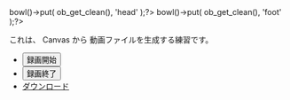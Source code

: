<?php ob_start(); ?><link rel="stylesheet" href="<?= htmlspecialchars( $px->path_files('/style.css') ) ?>" /><?php $px->bowl()->put( ob_get_clean(), 'head' );?>
<?php ob_start(); ?><script src="<?= htmlspecialchars( $px->path_files('/script.js') ) ?>"></script><?php $px->bowl()->put( ob_get_clean(), 'foot' );?>
これは、 Canvas から 動画ファイルを生成する練習です。

<div class="cont-canvas">
    <canvas id="cont-canvas"></canvas>
</div>

<ul>
    <li><button type="button" class="px2-btn" data-action="start-recording">録画開始</button></li>
    <li><button type="button" class="px2-btn" data-action="stop-recording">録画終了</button></li>
    <li><a href="javascript:void(0);" class="px2-btn" data-action="download-video">ダウンロード</a></li>
</ul>
